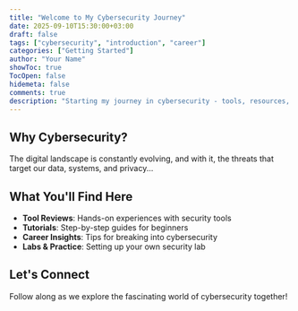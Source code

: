 ```yaml
---
title: "Welcome to My Cybersecurity Journey"
date: 2025-09-10T15:30:00+03:00
draft: false
tags: ["cybersecurity", "introduction", "career"]
categories: ["Getting Started"]
author: "Your Name"
showToc: true
TocOpen: false
hidemeta: false
comments: true
description: "Starting my journey in cybersecurity - tools, resources, and insights for beginners"
---
```


## Why Cybersecurity?

The digital landscape is constantly evolving, and with it, the threats that target our data, systems, and privacy...

## What You'll Find Here

- **Tool Reviews**: Hands-on experiences with security tools
- **Tutorials**: Step-by-step guides for beginners
- **Career Insights**: Tips for breaking into cybersecurity
- **Labs & Practice**: Setting up your own security lab

## Let's Connect

Follow along as we explore the fascinating world of cybersecurity together!
